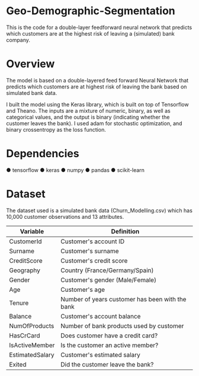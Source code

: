 # Geo-Demographic-Segmentation
This is the code for a double-layer feedforward neural network that predicts which customers are at the highest risk of leaving a (simulated) bank company.

# Overview
The model is based on a double-layered feed forward Neural Network that predicts which customers are at highest risk of leaving the bank based on simulated bank data.

I built the model using the Keras library, which is built on top of Tensorflow and Theano. The inputs are a mixture of numeric, binary, as well as categorical values, and the output is binary (indicating whether the customer leaves the bank). I used adam for stochastic optimization, and binary crossentropy as the loss function.

# Dependencies
● tensorflow
● keras
● numpy
● pandas
● scikit-learn

# Dataset
The dataset used is a simulated bank data (Churn_Modelling.csv) which has 10,000 customer observations and 13 attributes.

| Variable | Definition |
| -------- | ------------ |
| CustomerId | Customer's account ID |
| Surname |	Customer's surname |
| CreditScore |	Customer's credit score |
| Geography	| Country (France/Germany/Spain) |
| Gender | Customer's gender (Male/Female) |
| Age	| Customer's age |
| Tenure |	Number of years customer has been with the bank |
| Balance |	Customer's account balance |
| NumOfProducts |	Number of bank products used by customer |
| HasCrCard |	Does customer have a credit card? |
| IsActiveMember |	Is the customer an active member? |
| EstimatedSalary	| Customer's estimated salary |
| Exited |	Did the customer leave the bank? |

